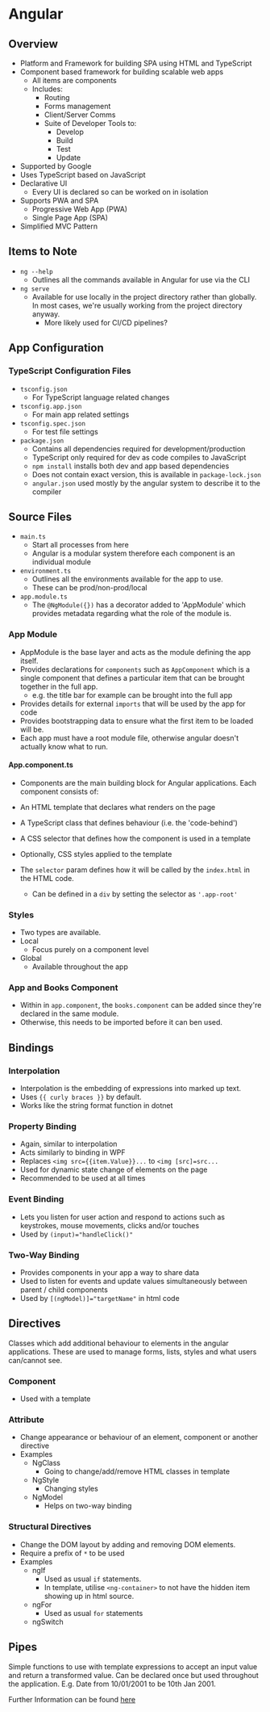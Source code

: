 # Angular

## Overview

- Platform and Framework for building SPA using HTML and TypeScript
- Component based framework for building scalable web apps
  - All items are components
  - Includes:
    - Routing
    - Forms management
    - Client/Server Comms
    - Suite of Developer Tools to:
      - Develop
      - Build
      - Test
      - Update
- Supported by Google
- Uses TypeScript based on JavaScript
- Declarative UI
  - Every UI is declared so can be worked on in isolation
- Supports PWA and SPA
  - Progressive Web App (PWA)
  - Single Page App (SPA)
- Simplified MVC Pattern

## Items to Note

- `ng --help`
  - Outlines all the commands available in Angular for use via the CLI
- `ng serve`
  - Available for use locally in the project directory rather than globally. In most cases, we're usually working from the project directory anyway.
    - More likely used for CI/CD pipelines?

## App Configuration

### TypeScript Configuration Files

- `tsconfig.json`
  - For TypeScript language related changes
- `tsconfig.app.json`
  - For main app related settings
- `tsconfig.spec.json`
  - For test file settings
- `package.json`
  - Contains all dependencies required for development/production
  - TypeScript only required for dev as code compiles to JavaScript
  - `npm install` installs both dev and app based dependencies
  - Does not contain exact version, this is available in `package-lock.json`
  - `angular.json` used mostly by the angular system to describe it to the compiler

## Source Files

- `main.ts`
  - Start all processes from here
  - Angular is a modular system therefore each component is an individual module
- `environment.ts`
  - Outlines all the environments available for the app to use.
  - These can be prod/non-prod/local
- `app.module.ts`
  - The `@NgModule({})` has a decorator added to 'AppModule' which provides metadata regarding what the role of the module is.

### App Module

- AppModule is the base layer and acts as the module defining the app itself.
- Provides declarations for `components` such as `AppComponent` which is a single component that defines a particular item that can be brought together in the full app.
  - e.g. the title bar for example can be brought into the full app
- Provides details for external `imports` that will be used by the app for code
- Provides bootstrapping data to ensure what the first item to be loaded will be.
- Each app must have a root module file, otherwise angular doesn't actually know what to run.

#### App.component.ts

- Components are the main building block for Angular applications. Each component consists of:

- An HTML template that declares what renders on the page
- A TypeScript class that defines behaviour (i.e. the 'code-behind')
- A CSS selector that defines how the component is used in a template
- Optionally, CSS styles applied to the template
- The `selector` param defines how it will be called by the `index.html` in the HTML code.
  - Can be defined in a `div` by setting the selector as `'.app-root'`

### Styles

- Two types are available.
- Local
  - Focus purely on a component level
- Global
  - Available throughout the app

### App and Books Component

- Within in `app.component`, the `books.component` can be added since they're declared in the same module.
- Otherwise, this needs to be imported before it can ben used.

## Bindings

### Interpolation

- Interpolation is the embedding of expressions into marked up text.
- Uses `{{ curly braces }}` by default.
- Works like the string format function in dotnet

### Property Binding

- Again, similar to interpolation
- Acts similarly to binding in WPF
- Replaces `<img src={{item.Value}}...` to `<img [src]=src...`
- Used for dynamic state change of elements on the page
- Recommended to be used at all times

### Event Binding

- Lets you listen for user action and respond to actions such as keystrokes, mouse movements, clicks and/or touches
- Used by `(input)="handleClick()"`

### Two-Way Binding

- Provides components in your app a way to share data
- Used to listen for events and update values simultaneously between parent / child components
- Used by `[(ngModel)]="targetName"` in html code

## Directives

Classes which add additional behaviour to elements in the angular applications. These are used to manage forms, lists, styles and what users can/cannot see.

### Component

- Used with a template

### Attribute

- Change appearance or behaviour of an element, component or another directive
- Examples
  - NgClass
    - Going to change/add/remove HTML classes in template
  - NgStyle
    - Changing styles
  - NgModel
    - Helps on two-way binding

### Structural Directives

- Change the DOM layout by adding and removing DOM elements.
- Require a prefix of `*` to be used
- Examples
  - ngIf
    - Used as usual `if` statements.
    - In template, utilise `<ng-container>` to not have the hidden item showing up in html source.
  - ngFor
    - Used as usual `for` statements
  - ngSwitch

## Pipes

Simple functions to use with template expressions to accept an input value and return a transformed value. Can be declared once but used throughout the application. E.g. Date from 10/01/2001 to be 10th Jan 2001.

Further Information can be found [here](https://angular.io/api/core/Pipe)
